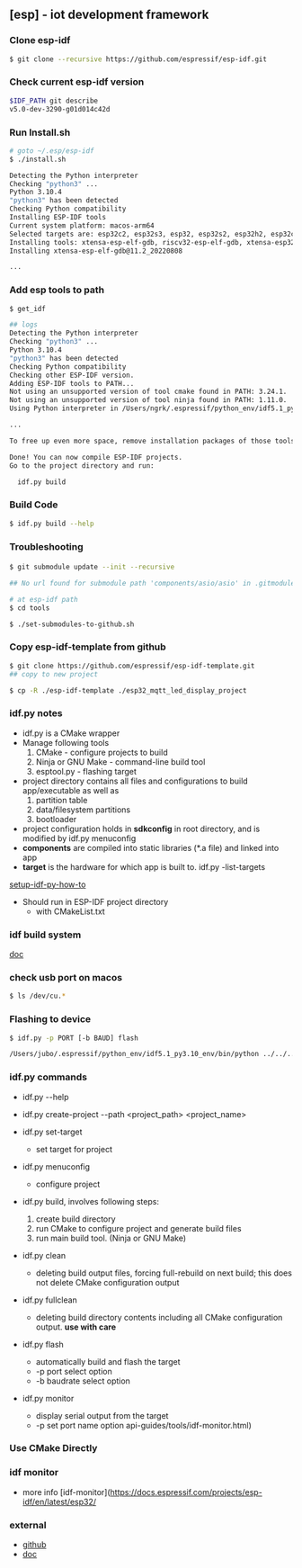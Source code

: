 ## [esp] - iot development framework

### Clone esp-idf
```bash
$ git clone --recursive https://github.com/espressif/esp-idf.git
```

### Check current esp-idf version
```bash
$IDF_PATH git describe
v5.0-dev-3290-g01d014c42d
```

### Run Install.sh
```bash
# goto ~/.esp/esp-idf
$ ./install.sh

Detecting the Python interpreter
Checking "python3" ...
Python 3.10.4
"python3" has been detected
Checking Python compatibility
Installing ESP-IDF tools
Current system platform: macos-arm64
Selected targets are: esp32c2, esp32s3, esp32, esp32s2, esp32h2, esp32c3
Installing tools: xtensa-esp-elf-gdb, riscv32-esp-elf-gdb, xtensa-esp32-elf, xtensa-esp32s2-elf, xtensa-esp32s3-elf, riscv32-esp-elf, esp32ulp-elf, esp32s2ulp-elf, openocd-esp32
Installing xtensa-esp-elf-gdb@11.2_20220808

...
```

### Add esp tools to path
```bash
$ get_idf

## logs
Detecting the Python interpreter
Checking "python3" ...
Python 3.10.4
"python3" has been detected
Checking Python compatibility
Checking other ESP-IDF version.
Adding ESP-IDF tools to PATH...
Not using an unsupported version of tool cmake found in PATH: 3.24.1.
Not using an unsupported version of tool ninja found in PATH: 1.11.0.
Using Python interpreter in /Users/ngrk/.espressif/python_env/idf5.1_py3.10_env/bin/python

...

To free up even more space, remove installation packages of those tools. Use option 'python3 /Users/ngrk/Programming/esp/esp-idf/tools/idf_tools.py uninstall --remove-archives'.

Done! You can now compile ESP-IDF projects.
Go to the project directory and run:

  idf.py build
```

### Build Code
```bash
$ idf.py build --help


```

### Troubleshooting

####

```bash
$ git submodule update --init --recursive

## No url found for submodule path 'components/asio/asio' in .gitmodules

# at esp-idf path
$ cd tools

$ ./set-submodules-to-github.sh

```

### Copy esp-idf-template from github
```bash
$ git clone https://github.com/espressif/esp-idf-template.git
## copy to new project

$ cp -R ./esp-idf-template ./esp32_mqtt_led_display_project

```


### idf.py notes
* idf.py is a CMake wrapper
* Manage following tools
    1. CMake - configure projects to build
    2. Ninja or GNU Make - command-line build tool
    3. esptool.py - flashing target
* project directory contains all files and configurations to build app/executable as well as
    1. partition table
    2. data/filesystem partitions
    3. bootloader
* project configuration holds in **sdkconfig** in root directory, and is modified by idf.py menuconfig
* **components** are compiled into static libraries (*.a file) and linked into app
* **target** is the hardware for which app is built to. idf.py -list-targets

[setup-idf-py-how-to](https://docs.espressif.com/projects/esp-idf/en/latest/esp32/get-started/linux-macos-setup.html#get-started-configure)

* Should run in ESP-IDF project directory
    - with CMakeList.txt


### idf build system
[doc](https://docs.espressif.com/projects/esp-idf/en/latest/esp32/api-guides/build-system.html#)

### check usb port on macos

```bash
$ ls /dev/cu.*
```

### Flashing to device

```bash
$ idf.py -p PORT [-b BAUD] flash
```

```bash
/Users/jubo/.espressif/python_env/idf5.1_py3.10_env/bin/python ../../../../esp-idf/components/esptool_py/esptool/esptool.py -p /dev/cu.usbserial-120 -b 460800 --before default_reset --after hard_reset --chip esp32  write_flash --flash_mode dio --flash_size 2MB --flash_freq 40m 0x1000 build/bootloader/bootloader.bin 0x8000 build/partition_table/partition-table.bin 0x10000 build/wifi_softAP.bin
```


### idf.py commands
* idf.py --help
* idf.py create-project --path <project_path> <project_name>
* idf.py set-target <target>
    * set target for project
* idf.py menuconfig
    * configure project
* idf.py build, involves following steps:
    1. create build directory
    2. run CMake to configure project and generate build files
    3. run main build tool. (Ninja or GNU Make)

* idf.py clean
    * deleting build output files, forcing full-rebuild on next build; this does not delete CMake configuration output
* idf.py fullclean
    * deleting build directory contents including all CMake configuration output. **use with care**
* idf.py flash
    * automatically build and flash the target
    * -p port select option
    * -b baudrate select option
* idf.py monitor
    * display serial output from the target
    * -p set port name option
   api-guides/tools/idf-monitor.html)


### Use CMake Directly




### idf monitor
 * more info [idf-monitor](https://docs.espressif.com/projects/esp-idf/en/latest/esp32/

### external
* [github](https://github.com/espressif/esp-idf)
* [doc](https://docs.espressif.com/projects/esp-idf/en/latest/esp32/get-started/linux-macos-setup.html#get-started-set-up-env)
